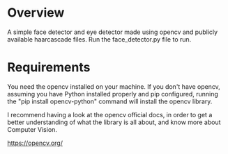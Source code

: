 # Overview
A simple face detector and eye detector made using opencv and publicly available haarcascade files. Run the face_detector.py file to run. 

# Requirements

You need the opencv installed on your machine. If you don't have opencv, assuming you have Python installed properly and pip configured, running the "pip install opencv-python" command will install the opencv library.

I recommend having a look at the opencv official docs, in order to get a better understanding of what the library is all about, and know more about Computer Vision.

https://opencv.org/
